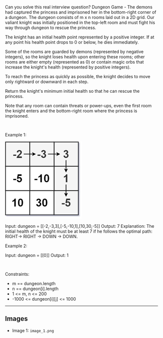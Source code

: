 Can you solve this real interview question? Dungeon Game - The demons had captured the princess and imprisoned her in the bottom-right corner of a dungeon. The dungeon consists of m x n rooms laid out in a 2D grid. Our valiant knight was initially positioned in the top-left room and must fight his way through dungeon to rescue the princess.

The knight has an initial health point represented by a positive integer. If at any point his health point drops to 0 or below, he dies immediately.

Some of the rooms are guarded by demons (represented by negative integers), so the knight loses health upon entering these rooms; other rooms are either empty (represented as 0) or contain magic orbs that increase the knight's health (represented by positive integers).

To reach the princess as quickly as possible, the knight decides to move only rightward or downward in each step.

Return the knight's minimum initial health so that he can rescue the princess.

Note that any room can contain threats or power-ups, even the first room the knight enters and the bottom-right room where the princess is imprisoned.

 

Example 1:

![Example 1](./image_1.png)


Input: dungeon = [[-2,-3,3],[-5,-10,1],[10,30,-5]]
Output: 7
Explanation: The initial health of the knight must be at least 7 if he follows the optimal path: RIGHT-> RIGHT -> DOWN -> DOWN.


Example 2:


Input: dungeon = [[0]]
Output: 1


 

Constraints:

 * m == dungeon.length
 * n == dungeon[i].length
 * 1 <= m, n <= 200
 * -1000 <= dungeon[i][j] <= 1000

---

## Images

- Image 1: `image_1.png`
